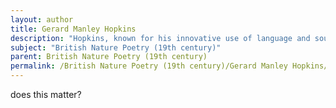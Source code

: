 ```yaml
---
layout: author
title: Gerard Manley Hopkins
description: "Hopkins, known for his innovative use of language and sound, elevates the appreciation of nature in his works, particularly in poems like 'The Windhover' and 'Pied Beauty', which revel in the beauty and complexity of the natural world."
subject: "British Nature Poetry (19th century)"
parent: British Nature Poetry (19th century)
permalink: /British Nature Poetry (19th century)/Gerard Manley Hopkins/
---
```


does this matter?
